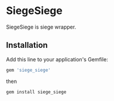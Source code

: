 # SiegeSiege

SiegeSiege is siege wrapper.

## Installation

Add this line to your application's Gemfile:

```ruby
gem 'siege_siege'
```
then

```bash
gem install siege_siege
```
